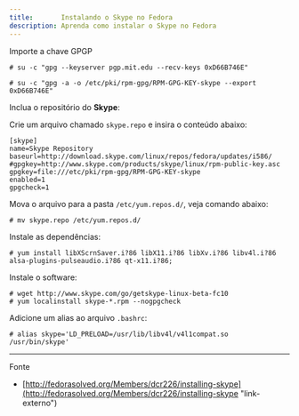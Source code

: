 ```yaml
---
title:       Instalando o Skype no Fedora
description: Aprenda como instalar o Skype no Fedora
---
```



Importe a chave GPGP

	# su -c "gpg --keyserver pgp.mit.edu --recv-keys 0xD66B746E"

	# su -c "gpg -a -o /etc/pki/rpm-gpg/RPM-GPG-KEY-skype --export 0xD66B746E"

Inclua o repositório do __Skype__:

Crie um arquivo chamado `skype.repo` e insira o conteúdo abaixo:

	[skype]
	name=Skype Repository
	baseurl=http://download.skype.com/linux/repos/fedora/updates/i586/
	#gpgkey=http://www.skype.com/products/skype/linux/rpm-public-key.asc
	gpgkey=file:///etc/pki/rpm-gpg/RPM-GPG-KEY-skype
	enabled=1
	gpgcheck=1

Mova o arquivo para a pasta `/etc/yum.repos.d/`, veja comando abaixo:

	# mv skype.repo /etc/yum.repos.d/


Instale as dependências:

	# yum install libXScrnSaver.i?86 libX11.i?86 libXv.i?86 libv4l.i?86 alsa-plugins-pulseaudio.i?86 qt-x11.i?86;

Instale o software:

	# wget http://www.skype.com/go/getskype-linux-beta-fc10
    # yum localinstall skype-*.rpm --nogpgcheck
 

Adicione um alias ao arquivo `.bashrc`:

	# alias skype='LD_PRELOAD=/usr/lib/libv4l/v4l1compat.so /usr/bin/skype'


- - -
Fonte

- [http://fedorasolved.org/Members/dcr226/installing-skype](http://fedorasolved.org/Members/dcr226/installing-skype "link-externo")
